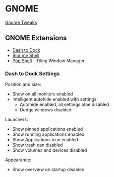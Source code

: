 # GNOME

[Gnome Tweaks]() 

## GNOME Extensions

- [Dash to Dock](https://github.com/micheleg/dash-to-dock)
- [Blur my Shell]()
- [Pop Shell]() - Tiling Window Manager

### Dash to Dock Settings

Position and size:
- Show on all monitors enabled
- Intelligent autohide enabled with settings
  - Autohide enabled, all settings bloe disabled
  - Dodge windows disabled

Launchers:
- Show pinned applications enabled
- Show running applications enabled
- Show Applications icon enabled
- Show trash can disabled
- Show volumes and devices disabled

Appearance:
- Show overview on startup disabled
